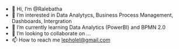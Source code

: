 - 👋 Hi, I’m @Ralebatha
- 👀 I’m interested in Data Analytycs, Business Process Management, Dashboards, Intergration
- 🌱 I’m currently learning Data Analytics (PowerBI) and BPMN 2.0
- 💞️ I’m looking to collaborate on ...
- 📫 How to reach me lepholel@gmail.com

<!---
Ralebatha/Ralebatha is a ✨ special ✨ repository because its `README.md` (this file) appears on your GitHub profile.
You can click the Preview link to take a look at your changes.
--->
